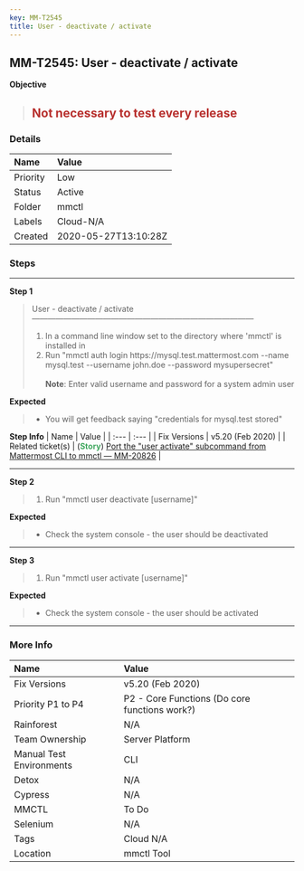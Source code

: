 ```yaml
---
key: MM-T2545
title: User - deactivate / activate
---
```


## MM-T2545: User - deactivate / activate

**Objective**

> <article><h1><span style="color: rgb(184, 49, 47);">Not necessary to test every release</span></h1></article>

### Details

| Name     | Value                |
| :------- | :------------------- |
| Priority | Low                  |
| Status   | Active               |
| Folder   | mmctl                |
| Labels   | Cloud-N/A            |
| Created  | 2020-05-27T13:10:28Z |

### Steps

<hr/>

**Step 1**

> <article>User - deactivate / activate<br>————————————————————————————<ol><li>In a command line window set to the directory where 'mmctl' is installed in</li><li>Run "mmctl auth login https://mysql.test.mattermost.com --name mysql.test --username john.doe --password mysupersecret"<br><br><strong>Note</strong>: Enter valid username and password for a system admin user</li></ol></article>

**Expected**

> <article><ul><li>You will get feedback saying "credentials for mysql.test stored"</li></ul></article>

**Step Info**
| Name | Value |
| :--- | :--- |
| Fix Versions | v5.20 (Feb 2020) |
| Related ticket(s) | (<strong><span style="color: rgb(65, 168, 95);">Story</span></strong>)&nbsp;<a href="https://mattermost.atlassian.net/browse/MM-20826">Port the "user activate" subcommand from Mattermost CLI to mmctl — MM-20826</a> |

<hr/>

**Step 2**

> <article><ol><li>Run "mmctl user deactivate [username]"</li></ol></article>

**Expected**

> <article><ul><li>Check the system console - the user should be deactivated</li></ul></article>

<hr/>

**Step 3**

> <article><ol><li>Run "mmctl user activate [username]"</li></ol></article>

**Expected**

> <article><ul><li>Check the system console - the user should be activated</li></ul></article>

<hr/>

### More Info

| Name                     | Value                                         |
| :----------------------- | :-------------------------------------------- |
| Fix Versions             | v5.20 (Feb 2020)                              |
| Priority P1 to P4        | P2 - Core Functions (Do core functions work?) |
| Rainforest               | N/A                                           |
| Team Ownership           | Server Platform                               |
| Manual Test Environments | CLI                                           |
| Detox                    | N/A                                           |
| Cypress                  | N/A                                           |
| MMCTL                    | To Do                                         |
| Selenium                 | N/A                                           |
| Tags                     | Cloud N/A                                     |
| Location                 | mmctl Tool                                    |
